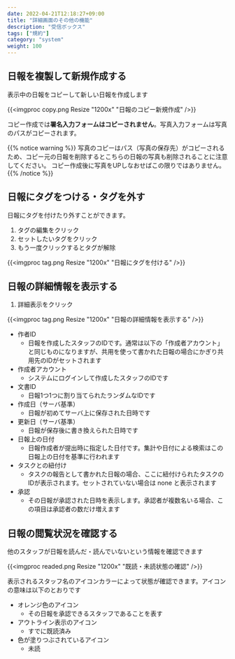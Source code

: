```yaml
---
date: 2022-04-21T12:18:27+09:00
title: "詳細画面のその他の機能"
description: "受信ボックス"
tags: ["規約"]
category: "system"
weight: 100
---
```


## 日報を複製して新規作成する

表示中の日報をコピーして新しい日報を作成します

{{<imgproc copy.png Resize "1200x" "日報のコピー新規作成" />}}

コピー作成では**署名入力フォームはコピーされません**。写真入力フォームは写真のパスがコピーされます。

{{% notice warning %}}
写真のコピーはパス（写真の保存先）がコピーされるため、コピー元の日報を削除するとこちらの日報の写真も削除されることに注意してください。
コピー作成後に写真をUPしなおせばこの限りではありません。
{{% /notice %}}

## 日報にタグをつける・タグを外す

日報にタグを付けたり外すことができます。

1. タグの編集をクリック
1. セットしたいタグをクリック
1. もう一度クリックするとタグが解除


{{<imgproc tag.png Resize "1200x" "日報にタグを付ける" />}}


## 日報の詳細情報を表示する

1. 詳細表示をクリック

{{<imgproc tag.png Resize "1200x" "日報の詳細情報を表示する" />}}

- 作者ID
  - 日報を作成したスタッフのIDです。通常は以下の「作成者アカウント」と同じものになりますが、共用を使って書かれた日報の場合にかぎり共用先のIDがセットされます
- 作成者アカウント
  - システムにログインして作成したスタッフのIDです
- 文書ID
  - 日報1つ1つに割り当てられたランダムなIDです
- 作成日（サーバ基準）
  - 日報が初めてサーバ上に保存された日時です
- 更新日（サーバ基準）
  - 日報が保存後に書き換えられた日時です
- 日報上の日付
  - 日報作成者が提出時に指定した日付です。集計や日付による検索はこの日報上の日付を基準に行われます
- タスクとの紐付け
  - タスクの報告として書かれた日報の場合、ここに紐付けられたタスクのIDが表示されます。セットされていない場合は none と表示されます
- 承認
  - その日報が承認された日時を表示します。承認者が複数名いる場合、この項目は承認者の数だけ増えます


## 日報の閲覧状況を確認する

他のスタッフが日報を読んだ・読んでいないという情報を確認できます

{{<imgproc readed.png Resize "1200x" "既読・未読状態の確認" />}}

表示されるスタッフ名のアイコンカラーによって状態が確認できます。アイコンの意味は以下のとおりです

- オレンジ色のアイコン
  - その日報を承認できるスタッフであることを表す
- アウトライン表示のアイコン
  - すでに既読済み
- 色が塗りつぶされているアイコン
  - 未読

